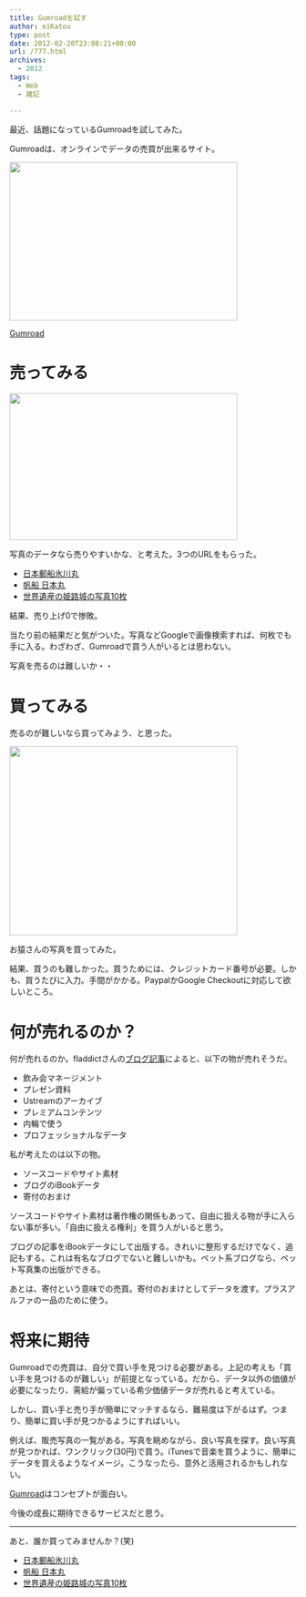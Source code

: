 ```yaml
---
title: Gumroadを試す
author: eiKatou
type: post
date: 2012-02-20T23:08:21+00:00
url: /777.html
archives:
  - 2012
tags:
  - Web
  - 雑記

---
```

最近、話題になっているGumroadを試してみた。

Gumroadは、オンラインでデータの売買が出来るサイト。
  
[<img src="/uploads/2012/02/201202_gumroad2.jpg" alt="" title="Gumroad" width="400" height="278" class="alignnone size-full wp-image-797" srcset="/uploads/2012/02/201202_gumroad2.jpg 400w, /blog/uploads/2012/02/201202_gumroad2-300x208.jpg 300w" sizes="(max-width: 400px) 100vw, 400px" />][1]
  
[Gumroad][1]

# 売ってみる

[<img src="/uploads/2012/02/201202_gumroad3.jpg" alt="" title="Gumroad_Sell" width="400" height="258" class="alignnone size-full wp-image-799" srcset="/uploads/2012/02/201202_gumroad3.jpg 400w, /blog/uploads/2012/02/201202_gumroad3-300x193.jpg 300w" sizes="(max-width: 400px) 100vw, 400px" />][2]
  
写真のデータなら売りやすいかな、と考えた。3つのURLをもらった。

  * [日本郵船氷川丸][3]
  * [帆船 日本丸][4]
  * [世界遺産の姫路城の写真10枚][5]

結果、売り上げ0で惨敗。

<!--more-->

当たり前の結果だと気がついた。写真などGoogleで画像検索すれば、何枚でも手に入る。わざわざ、Gumroadで買う人がいるとは思わない。
  
写真を売るのは難しいか・・

# 買ってみる

売るのが難しいなら買ってみよう、と思った。
  
[<img src="/uploads/2012/02/201202_gumroad1.jpg" alt="" title="Gumroadでお猿の写真を買う" width="400" height="332" class="alignnone size-full wp-image-779" srcset="/uploads/2012/02/201202_gumroad1.jpg 400w, /blog/uploads/2012/02/201202_gumroad1-300x249.jpg 300w, /blog/uploads/2012/02/201202_gumroad1-361x300.jpg 361w" sizes="(max-width: 400px) 100vw, 400px" />][6]

お猿さんの写真を買ってみた。

結果、買うのも難しかった。買うためには、クレジットカード番号が必要。しかも、買うたびに入力。手間がかかる。PaypalかGoogle Checkoutに対応して欲しいところ。

# 何が売れるのか？

何が売れるのか。fladdictさんの[ブログ記事][7]によると、以下の物が売れそうだ。

  * 飲み会マネージメント
  * プレゼン資料
  * Ustreamのアーカイブ
  * プレミアムコンテンツ
  * 内輪で使う
  * プロフェッショナルなデータ

私が考えたのは以下の物。

  * ソースコードやサイト素材
  * ブログのiBookデータ
  * 寄付のおまけ

ソースコードやサイト素材は著作権の関係もあって、自由に扱える物が手に入らない事が多い。「自由に扱える権利」を買う人がいると思う。

ブログの記事をiBookデータにして出版する。きれいに整形するだけでなく、追記もする。これは有名なブログでないと難しいかも。ペット系ブログなら、ペット写真集の出版ができる。

あとは、寄付という意味での売買。寄付のおまけとしてデータを渡す。プラスアルファの一品のために使う。

# 将来に期待

Gumroadでの売買は、自分で買い手を見つける必要がある。上記の考えも「買い手を見つけるのが難しい」が前提となっている。だから、データ以外の価値が必要になったり、需給が偏っている希少価値データが売れると考えている。

しかし、買い手と売り手が簡単にマッチするなら、難易度は下がるはず。つまり、簡単に買い手が見つかるようにすればいい。

例えば、販売写真の一覧がある。写真を眺めながら、良い写真を探す。良い写真が見つかれば、ワンクリック(30円)で買う。iTunesで音楽を買うように、簡単にデータを買えるようなイメージ。こうなったら、意外と活用されるかもしれない。

[Gumroad][1]はコンセプトが面白い。
  
今後の成長に期待できるサービスだと思う。

* * *

あと、誰か買ってみませんか？(笑)

  * [日本郵船氷川丸][3]
  * [帆船 日本丸][4]
  * [世界遺産の姫路城の写真10枚][5]

 [1]: https://gumroad.com/
 [2]: /blog/uploads/2012/02/201202_gumroad3.jpg
 [3]: https://gumroad.com/l/IPH
 [4]: https://gumroad.com/l/uBTD
 [5]: https://gumroad.com/l/tjI
 [6]: /blog/uploads/2012/02/201202_gumroad1.jpg
 [7]: http://fladdict.net/blog/2012/02/memo_gumroad.html
